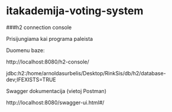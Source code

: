 # itakademija-voting-system

###h2 connection console

Prisijungiama kai programa paleista

Duomenu baze:

http://localhost:8080/h2-console/

jdbc:h2:/home/arnoldasurbelis/Desktop/RinkSis/db/h2/database-dev;IFEXISTS=TRUE

Swagger dokumentacija (vietoj Postman)

http://localhost:8080/swagger-ui.html#/
